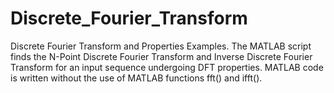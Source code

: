 # Discrete_Fourier_Transform
Discrete Fourier Transform and Properties Examples.
The MATLAB script finds the N-Point Discrete Fourier Transform and Inverse Discrete Fourier Transform for an input sequence undergoing DFT properties.
MATLAB code is written without the use of MATLAB functions fft() and ifft().
